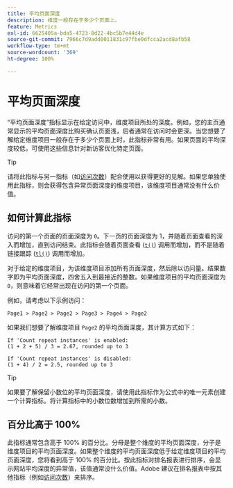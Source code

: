 ```yaml
---
title: 平均页面深度
description: 维度一般存在于多少个页面上。
feature: Metrics
exl-id: 6625405a-bda5-4723-8d22-4bc5b7e44d4e
source-git-commit: 7966c7d9add0011831c97fbe0dfcca2acd8afb58
workflow-type: tm+mt
source-wordcount: '369'
ht-degree: 100%

---
```


# 平均页面深度

“平均页面深度”指标显示在给定访问中，维度项目所处的深度。例如，您的主页通常显示的平均页面深度比购买确认页面浅，后者通常在访问时会更深。当您想要了解给定维度项目一般存在于多少个页面上时，此指标非常有用。如果页面的平均深度较低，可使用这些信息针对新访客优化特定页面。

>[!TIP]
>
>请将此指标与另一指标（如[访问次数](visits.md)）配合使用以获得更好的见解。如果您单独使用此指标，则会获得包含异常页面深度的维度项目，该维度项目通常没有什么价值。

## 如何计算此指标

访问的第一个页面的页面深度为 `0`。下一页的页面深度为 1，并随着页面查看的深入而增加，直到访问结束。此指标会随着页面查看 ([`t()`](/help/implement/vars/functions/t-method.md)) 调用而增加，而不是随着链接跟踪 ([`tl()`](/help/implement/vars/functions/tl-method.md)) 调用而增加。

对于给定的维度项目，为该维度项目添加所有页面深度，然后除以访问量。结果数字即为平均页面深度，四舍五入到最接近的整数。如果维度项目的平均页面深度为 `0`，则意味着它经常出现在访问的第一个页面。

例如，请考虑以下示例访问：

```text
Page1 > Page2 > Page2 > Page3 > Page4 > Page2
```

如果我们想要了解维度项目 `Page2` 的平均页面深度，其计算方式如下：

```text
If 'Count repeat instances' is enabled:
(1 + 2 + 5) / 3 = 2.67, rounded up to 3

If 'Count repeat instances' is disabled:
(1 + 4) / 2 = 2.5, rounded up to 3
```

>[!TIP]
>
>如果要了解保留小数位的平均页面深度，请使用此指标作为公式中的唯一元素创建一个计算指标。将计算指标中的小数位数增加到所需的小数。

## 百分比高于 100%

此指标通常包含高于 100% 的百分比。分母是整个维度的平均页面深度，分子是维度项目的平均页面深度。如果整个维度的平均页面深度低于给定维度项目的平均页面深度，您将看到高于 100% 的百分比。按此指标对排名报表进行排序，会显示网站平均深度的异常值，该值通常没什么价值。Adobe 建议在排名报表中按其他指标（例如[访问次数](visits.md)）来排序。
